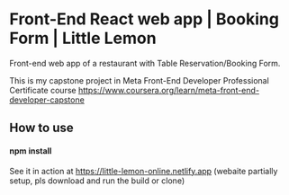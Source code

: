 # Front-End React web app | Booking Form | Little Lemon

Front-end web app of a restaurant with Table Reservation/Booking Form.

This is my capstone project in Meta Front-End Developer Professional Certificate course https://www.coursera.org/learn/meta-front-end-developer-capstone

## How to use

#### npm install

See it in action at https://little-lemon-online.netlify.app (webaite partially setup, pls download and run the build or clone)

